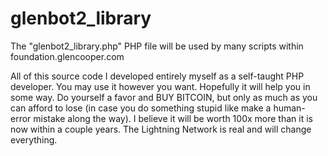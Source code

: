 # glenbot2_library
The "glenbot2_library.php" PHP file will be used by many scripts within foundation.glencooper.com

All of this source code I developed entirely myself as a self-taught PHP developer.  You may use it however you want.  Hopefully it will help you in some way.  Do yourself a favor and BUY BITCOIN, but only as much as you can afford to lose (in case you do something stupid like make a human-error mistake along the way).  I believe it will be worth 100x more than it is now within a couple years.  The Lightning Network is real and will change everything.
